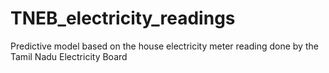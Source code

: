 # TNEB_electricity_readings
Predictive model based on the house electricity meter reading done by the Tamil Nadu Electricity Board 
